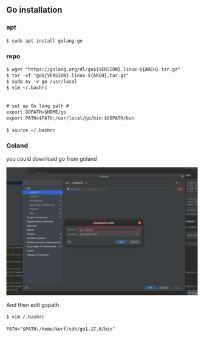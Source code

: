 ## Go installation

### apt 

    $ sudo apt install golang-go

### repo

    $ wget "https://golang.org/dl/go${VERSION}.linux-${ARCH}.tar.gz"
    $ tar -xf "go${VERSION}.linux-${ARCH}.tar.gz"
    $ sudo mv -v go /usr/local
    $ vim ~/.bashrc


    # set up Go lang path #
    export GOPATH=$HOME/go
    export PATH=$PATH:/usr/local/go/bin:$GOPATH/bin

    $ source ~/.bashrc

### Goland

you could download go from goland

![asedfasdf](golandSdk.png)


And then edit gopath

    $ vim /.bashrc

    PATH="$PATH:/home/kerf/sdk/go1.17.6/bin"
